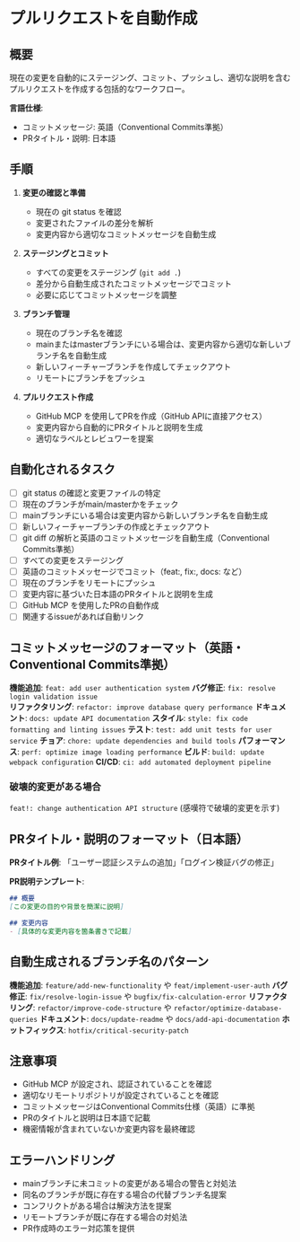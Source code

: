 # プルリクエストを自動作成

## 概要
現在の変更を自動的にステージング、コミット、プッシュし、適切な説明を含むプルリクエストを作成する包括的なワークフロー。

**言語仕様**:
- コミットメッセージ: 英語（Conventional Commits準拠）
- PRタイトル・説明: 日本語

## 手順
1. **変更の確認と準備**
   - 現在の git status を確認
   - 変更されたファイルの差分を解析
   - 変更内容から適切なコミットメッセージを自動生成

2. **ステージングとコミット**
   - すべての変更をステージング (`git add .`)
   - 差分から自動生成されたコミットメッセージでコミット
   - 必要に応じてコミットメッセージを調整

3. **ブランチ管理**
   - 現在のブランチ名を確認
   - mainまたはmasterブランチにいる場合は、変更内容から適切な新しいブランチ名を自動生成
   - 新しいフィーチャーブランチを作成してチェックアウト
   - リモートにブランチをプッシュ

4. **プルリクエスト作成**
   - GitHub MCP を使用してPRを作成（GitHub APIに直接アクセス）
   - 変更内容から自動的にPRタイトルと説明を生成
   - 適切なラベルとレビュワーを提案

## 自動化されるタスク
- [ ] git status の確認と変更ファイルの特定
- [ ] 現在のブランチがmain/masterかをチェック
- [ ] mainブランチにいる場合は変更内容から新しいブランチ名を自動生成
- [ ] 新しいフィーチャーブランチの作成とチェックアウト
- [ ] git diff の解析と英語のコミットメッセージを自動生成（Conventional Commits準拠）
- [ ] すべての変更をステージング
- [ ] 英語のコミットメッセージでコミット（feat:, fix:, docs: など）
- [ ] 現在のブランチをリモートにプッシュ
- [ ] 変更内容に基づいた日本語のPRタイトルと説明を生成
- [ ] GitHub MCP を使用したPRの自動作成
- [ ] 関連するissueがあれば自動リンク

## コミットメッセージのフォーマット（英語・Conventional Commits準拠）
**機能追加**: `feat: add user authentication system`
**バグ修正**: `fix: resolve login validation issue`  
**リファクタリング**: `refactor: improve database query performance`
**ドキュメント**: `docs: update API documentation`
**スタイル**: `style: fix code formatting and linting issues`
**テスト**: `test: add unit tests for user service`
**チョア**: `chore: update dependencies and build tools`
**パフォーマンス**: `perf: optimize image loading performance`
**ビルド**: `build: update webpack configuration`
**CI/CD**: `ci: add automated deployment pipeline`

### 破壊的変更がある場合
`feat!: change authentication API structure` (感嘆符で破壊的変更を示す)

## PRタイトル・説明のフォーマット（日本語）
**PRタイトル例**: 「ユーザー認証システムの追加」「ログイン検証バグの修正」

**PR説明テンプレート**:
```markdown
## 概要
[この変更の目的や背景を簡潔に説明]

## 変更内容
- [具体的な変更内容を箇条書きで記載]
```

## 自動生成されるブランチ名のパターン
**機能追加**: `feature/add-new-functionality` や `feat/implement-user-auth`
**バグ修正**: `fix/resolve-login-issue` や `bugfix/fix-calculation-error`
**リファクタリング**: `refactor/improve-code-structure` や `refactor/optimize-database-queries`
**ドキュメント**: `docs/update-readme` や `docs/add-api-documentation`
**ホットフィックス**: `hotfix/critical-security-patch`

## 注意事項
- GitHub MCP が設定され、認証されていることを確認
- 適切なリモートリポジトリが設定されていることを確認  
- コミットメッセージはConventional Commits仕様（英語）に準拠
- PRのタイトルと説明は日本語で記載
- 機密情報が含まれていないか変更内容を最終確認

## エラーハンドリング
- mainブランチに未コミットの変更がある場合の警告と対処法
- 同名のブランチが既に存在する場合の代替ブランチ名提案
- コンフリクトがある場合は解決方法を提案
- リモートブランチが既に存在する場合の対処法
- PR作成時のエラー対応策を提供
